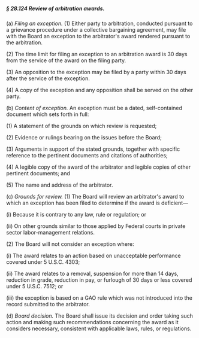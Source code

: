 ##### § 28.124 Review of arbitration awards. #####

(a) *Filing an exception.* (1) Either party to arbitration, conducted pursuant to a grievance procedure under a collective bargaining agreement, may file with the Board an exception to the arbitrator's award rendered pursuant to the arbitration.

(2) The time limit for filing an exception to an arbitration award is 30 days from the service of the award on the filing party.

(3) An opposition to the exception may be filed by a party within 30 days after the service of the exception.

(4) A copy of the exception and any opposition shall be served on the other party.

(b) *Content of exception.* An exception must be a dated, self-contained document which sets forth in full:

(1) A statement of the grounds on which review is requested;

(2) Evidence or rulings bearing on the issues before the Board;

(3) Arguments in support of the stated grounds, together with specific reference to the pertinent documents and citations of authorities;

(4) A legible copy of the award of the arbitrator and legible copies of other pertinent documents; and

(5) The name and address of the arbitrator.

(c) *Grounds for review.* (1) The Board will review an arbitrator's award to which an exception has been filed to determine if the award is deficient—

(i) Because it is contrary to any law, rule or regulation; or

(ii) On other grounds similar to those applied by Federal courts in private sector labor-management relations.

(2) The Board will not consider an exception where:

(i) The award relates to an action based on unacceptable performance covered under 5 U.S.C. 4303;

(ii) The award relates to a removal, suspension for more than 14 days, reduction in grade, reduction in pay, or furlough of 30 days or less covered under 5 U.S.C. 7512; or

(iii) the exception is based on a GAO rule which was not introduced into the record submitted to the arbitrator.

(d) *Board decision.* The Board shall issue its decision and order taking such action and making such recommendations concerning the award as it considers necessary, consistent with applicable laws, rules, or regulations.